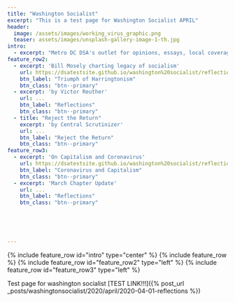 ```yaml
---
title: "Washington Socialist"
excerpt: "This is a test page for Washington Socialist APRIL"
header:
  image: /assets/images/working_virus_graphic.png
  teaser: assets/images/unsplash-gallery-image-1-th.jpg
intro:
  - excerpt: "Metro DC DSA's outlet for opinions, essays, local coverage, and analysis."
feature_row2:
  - excerpt: 'Bill Mosely charting legacy of socialism'
    url: https://dsatestsite.github.io/washington%20socialist/reflections/
    btn_label: "Triumph of Harringtonism"
    btn_class: "btn--primary"
  - excerpt: 'by Victor Reuther' 
    url: ...
    btn_label: "Reflections"
    btn_class: "btn--primary"
  - title: "Reject the Return"
    excerpt: 'by Central Scrutinizer' 
    url: ...
    btn_label: "Reject the Return"
    btn_class: "btn--primary"   
feature_row3:
  - excerpt: 'On Capitalism and Coronavirus'
    url: https://dsatestsite.github.io/washington%20socialist/reflections/
    btn_label: "Coronavirus and Capitalism"
    btn_class: "btn--primary"
  - excerpt: 'March Chapter Update' 
    url: ...
    btn_label: "Reflections"
    btn_class: "btn--primary"

    
    
    
    
---
```

{% include feature_row id="intro" type="center" %}
{% include feature_row %}
{% include feature_row id="feature_row2" type="left" %}
{% include feature_row id="feature_row3" type="left" %}

Test page for washington socialist [TEST LINK!!!]({% post_url _posts/washingtonsocialist/2020/april/2020-04-01-reflections %})
